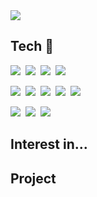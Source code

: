 <a>
    <img 
        src="https://postfiles.pstatic.net/MjAyMjAxMThfMTA0/MDAxNjQyNTE1OTc1MDA2.ZghSwGPGOwWN8GQUatc9NWZqPXAbi4dNSGUG4_g6TVAg.DHhsC9-If9Zh23kdfV6TSztbdTYVUNUSpsTmy24TuwYg.PNG.pscq2020/introduction_github.png?type=w966">
</a>

## Tech 🔭
<p></p>
<p><img src="https://img.shields.io/badge/HTML5-E34F26?style=flat&logo=html5&logoColor=white"/>&nbsp;
<img src="https://img.shields.io/badge/CSS3-1572B6?style=flat&logo=css3&logoColor=white"/>&nbsp;
<img src="https://img.shields.io/badge/JavaScript-gray?style=flat&logo=JavaScript&logoColor=F7DF1E"/>&nbsp;
<img src="https://img.shields.io/badge/React-white?style=flat&logo=React&logoColor=61DAFB"/></p>

<p><img src="https://img.shields.io/badge/Java-007396?style=flat&logo=Java&logoColor=white"/>&nbsp;
<img src="https://img.shields.io/badge/Python-white?style=flat&logo=Python&logoColor=#3776AB"/>&nbsp;
<img src="https://img.shields.io/badge/C-pink?style=flat&logo=c&logoColor=#A8B9CC"/>&nbsp;
<img src="https://img.shields.io/badge/MySQL-f1d8d9?style=flat&logo=MySQL&logoColor=4479A1"/>&nbsp;
<img src="https://img.shields.io/badge/C++-white?style=flat&logo=C&logoColor=00599C"/></p>

<p><img src="https://img.shields.io/badge/Notion-b4f5bd?style=flat&logo=Notion&logoColor=black"/>&nbsp;
<img src="https://img.shields.io/badge/GitHub-gray?style=flat&logo=GitHub&logoColor=black"/>&nbsp;
<img src="https://img.shields.io/badge/Git-blue?style=flat&logo=Git&logoColor=F05032"/></p>

## Interest in...

## Project

<!--
**psxxj/psxxj** is a ✨ _special_ ✨ repository because its `README.md` (this file) appears on your GitHub profile.

Here are some ideas to get you started:

- 🔭 I’m currently working on ...
- 🌱 I’m currently learning ...
- 👯 I’m looking to collaborate on ...
- 🤔 I’m looking for help with ...
- 💬 Ask me about ...
- 📫 How to reach me: ...
- 😄 Pronouns: ...
- ⚡ Fun fact: ...
-->
